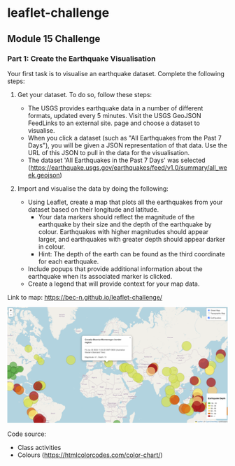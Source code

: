 # leaflet-challenge
## Module 15 Challenge

### Part 1: Create the Earthquake Visualisation

Your first task is to visualise an earthquake dataset. Complete the following steps:

1. Get your dataset. To do so, follow these steps:

    - The USGS provides earthquake data in a number of different formats, updated every 5 minutes. Visit the USGS GeoJSON FeedLinks to an external site. page and choose a dataset to visualise. 
    - When you click a dataset (such as "All Earthquakes from the Past 7 Days"), you will be given a JSON representation of that data. Use the URL of this JSON to pull in the data for the visualisation.
    - The dataset 'All Earthquakes in the Past 7 Days' was selected (https://earthquake.usgs.gov/earthquakes/feed/v1.0/summary/all_week.geojson)

2. Import and visualise the data by doing the following:

    - Using Leaflet, create a map that plots all the earthquakes from your dataset based on their longitude and latitude.
        - Your data markers should reflect the magnitude of the earthquake by their size and the depth of the earthquake by colour. Earthquakes with higher magnitudes should appear larger, and earthquakes with greater depth should appear darker in colour.
        - Hint: The depth of the earth can be found as the third coordinate for each earthquake.    
    - Include popups that provide additional information about the earthquake when its associated marker is clicked.
    - Create a legend that will provide context for your map data.

Link to map: 
https://bec-n.github.io/leaflet-challenge/

![Alt text](image.png)

Code source:
- Class activities 
- Colours (https://htmlcolorcodes.com/color-chart/)
